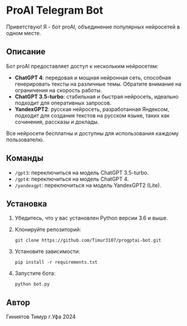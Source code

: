 # ProAI Telegram Bot

Приветствую! Я - бот proAI, объединение популярных нейросетей в одном месте.

## Описание

Бот proAI предоставляет доступ к нескольким нейросетям:

- **ChatGPT 4**: передовая и мощная нейронная сеть, способная генерировать тексты на различные темы. Обратите внимание на ограничения на скорость работы.
- **ChatGPT 3.5-turbo**: стабильная и быстрая нейросеть, идеально подходит для оперативных запросов.
- **YandexGPT2**: русская нейросеть, разработанная Яндексом, подходит для создания текстов на русском языке, таких как сочинения, рассказы и доклады.

Все нейросети бесплатны и доступны для использования каждому пользователю.

## Команды

- `/gpt3`: переключиться на модель ChatGPT 3.5-turbo.
- `/gpt4`: переключиться на модель ChatGPT 4.
- `/yandexgpt`: переключиться на модель YandexGPT2 (Lite).

## Установка

1. Убедитесь, что у вас установлен Python версии 3.6 и выше.
2. Клонируйте репозиторий:

    ```
    git clone https://github.com/Timur3107/progptai-bot.git
    ```

3. Установите зависимости:

    ```
    pip install -r requirements.txt
    ```

4. Запустите бота:

    ```
    python bot.py
    ```

## Автор
Гиниятов Тимур г.Уфа 2024
